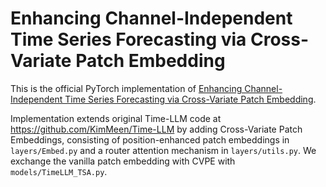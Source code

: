 # Enhancing Channel-Independent Time Series Forecasting via Cross-Variate Patch Embedding
This is the official PyTorch implementation of [Enhancing Channel-Independent Time Series Forecasting via Cross-Variate Patch Embedding](https://arxiv.org/abs/2505.12761).

Implementation extends original Time-LLM code at https://github.com/KimMeen/Time-LLM by adding Cross-Variate Patch Embeddings, consisting of position-enhanced patch embeddings in `layers/Embed.py` and a router attention mechanism in `layers/utils.py`. We exchange the vanilla patch embedding with CVPE with `models/TimeLLM_TSA.py`. 
